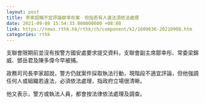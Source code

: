 ```yaml
---
layout: post
title: 李家超稱不宜評論鄒幸彤案　但指若有人違法須依法處理
date: 2021-09-08 15:54:33.000000000 +08:00
link: https://news.rthk.hk/rthk/ch/component/k2/1609636-20210908.htm
categories: rthk
---
```


支聯會限期前並沒有按警方國安處要求提交資料，支聯會副主席鄒幸彤、常委梁錦威、鄧岳君及陳多偉今早被捕。

政務司司長李家超說，警方仍就案件採取執法行動，現階段不適宜評論，但他強調任何人或組織若違法，必須依法處理，指政府立場很清晰。

他又表示，警方或執法人員，都會按法律依法處理及調查。
